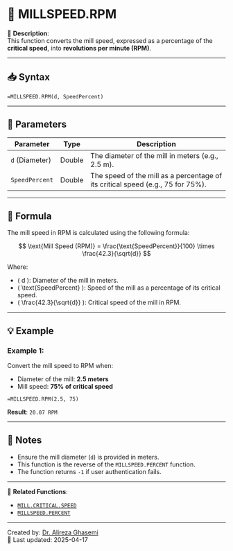 # 🔁 MILLSPEED.RPM

🔹 **Description**:  
This function converts the mill speed, expressed as a percentage of the **critical speed**, into **revolutions per minute (RPM)**.

---

## 📥 Syntax

```excel
=MILLSPEED.RPM(d, SpeedPercent)
```

---

## 🧾 Parameters

| Parameter          | Type   | Description                                           |
|---------------------|--------|-------------------------------------------------------|
| `d` (Diameter)      | Double | The diameter of the mill in meters (e.g., 2.5 m).     |
| `SpeedPercent`      | Double | The speed of the mill as a percentage of its critical speed (e.g., 75 for 75%). |

---

## 🧮 Formula

The mill speed in RPM is calculated using the following formula:

$$
\text{Mill Speed (RPM)} = \frac{\text{SpeedPercent}}{100} \times \frac{42.3}{\sqrt{d}}
$$

Where:  
- \( d \): Diameter of the mill in meters.  
- \( \text{SpeedPercent} \): Speed of the mill as a percentage of its critical speed.  
- \( \frac{42.3}{\sqrt{d}} \): Critical speed of the mill in RPM.

---

## 💡 Example

### Example 1:
Convert the mill speed to RPM when:  
- Diameter of the mill: **2.5 meters**  
- Mill speed: **75% of critical speed**

```excel
=MILLSPEED.RPM(2.5, 75)
```

**Result**: `20.07 RPM`

---

## 📝 Notes

- Ensure the mill diameter (`d`) is provided in meters.
- This function is the reverse of the `MILLSPEED.PERCENT` function.
- The function returns `-1` if user authentication fails.

---

📌 **Related Functions**:
- [`MILL.CRITICAL.SPEED`](./MillCriticalSpeed.md)
- [`MILLSPEED.PERCENT`](./MillSpeedPercent.md)

---

Created by: [Dr. Alireza Ghasemi](https://github.com/Dr-Alireza-Ghasemi)  
📅 Last updated: 2025-04-17